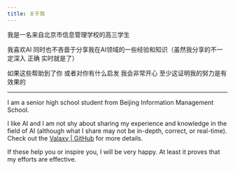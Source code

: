 ```yaml
---
title: 关于我
---
```


我是一名来自北京市信息管理学校的高三学生 

我喜欢AI 同时也不吝啬于分享我在AI领域的一些经验和知识（虽然我分享的不一定深入 正确 实时就是了）

如果这些帮助到了你 或者对你有什么启发 我会非常开心 至少这证明我的努力是有效果的

---

I am a senior high school student from Beijing Information Management School.

I like AI and I am not shy about sharing my experience and knowledge in the field of AI (although what I share may not be in-depth, correct, or real-time).
Check out the [Valaxy | GitHub](https://github.com/YunYouJun/valaxy) for more details.

If these help you or inspire you, I will be very happy. At least it proves that my efforts are effective.